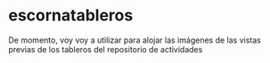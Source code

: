 # escornatableros
De momento, voy voy a utilizar para alojar las imágenes de las vistas previas de los tableros del repositorio de actividades 
